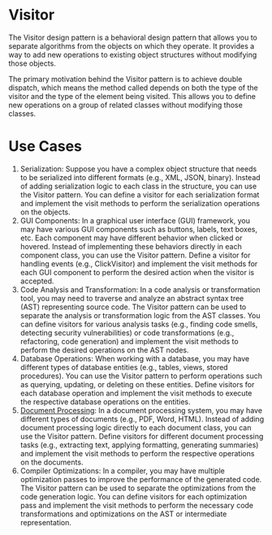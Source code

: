 # Visitor

The Visitor design pattern is a behavioral design pattern that allows you to separate algorithms from the objects on which they operate. It provides a way to add new operations to existing object structures without modifying those objects.

The primary motivation behind the Visitor pattern is to achieve double dispatch, which means the method called depends on both the type of the visitor and the type of the element being visited. This allows you to define new operations on a group of related classes without modifying those classes.

# Use Cases

1. Serialization: Suppose you have a complex object structure that needs to be serialized into different formats (e.g., XML, JSON, binary). Instead of adding serialization logic to each class in the structure, you can use the Visitor pattern. You can define a visitor for each serialization format and implement the visit methods to perform the serialization operations on the objects.
2. GUI Components: In a graphical user interface (GUI) framework, you may have various GUI components such as buttons, labels, text boxes, etc. Each component may have different behavior when clicked or hovered. Instead of implementing these behaviors directly in each component class, you can use the Visitor pattern. Define a visitor for handling events (e.g., ClickVisitor) and implement the visit methods for each GUI component to perform the desired action when the visitor is accepted.
3. Code Analysis and Transformation: In a code analysis or transformation tool, you may need to traverse and analyze an abstract syntax tree (AST) representing source code. The Visitor pattern can be used to separate the analysis or transformation logic from the AST classes. You can define visitors for various analysis tasks (e.g., finding code smells, detecting security vulnerabilities) or code transformations (e.g., refactoring, code generation) and implement the visit methods to perform the desired operations on the AST nodes.
4. Database Operations: When working with a database, you may have different types of database entities (e.g., tables, views, stored procedures). You can use the Visitor pattern to perform operations such as querying, updating, or deleting on these entities. Define visitors for each database operation and implement the visit methods to execute the respective database operations on the entities.
5. [Document Processing](./use-cases/Document): In a document processing system, you may have different types of documents (e.g., PDF, Word, HTML). Instead of adding document processing logic directly to each document class, you can use the Visitor pattern. Define visitors for different document processing tasks (e.g., extracting text, applying formatting, generating summaries) and implement the visit methods to perform the respective operations on the documents.
6. Compiler Optimizations: In a compiler, you may have multiple optimization passes to improve the performance of the generated code. The Visitor pattern can be used to separate the optimizations from the code generation logic. You can define visitors for each optimization pass and implement the visit methods to perform the necessary code transformations and optimizations on the AST or intermediate representation.